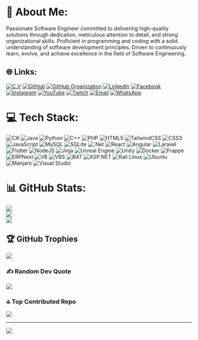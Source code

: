 # 💫 About Me:
Passionate Software Engineer committed to delivering high-quality solutions through dedication, meticulous attention to detail, and strong organizational skills. Proficient in programming and coding with a solid understanding of software development principles. Driven to continuously learn, evolve, and achieve excellence in the field of Software Engineering.


## 🌐 Links:
[![C.V](https://img.shields.io/badge/Resume-C.V-lightgrey)](https://mrgiveitaway-tpk.github.io/C.V/)  [![GitHub](https://img.shields.io/badge/GitHub-%2312100E.svg?logo=github&logoColor=white)](https://github.com/MrGiveItAway-TPK)  [![GitHub Organization](https://img.shields.io/badge/Organization-%2312100E.svg?logo=github&logoColor=white)](https://github.com/mbanifawaz)  [![LinkedIn](https://img.shields.io/badge/LinkedIn-%230077B5.svg?logo=linkedin&logoColor=white)](https://linkedin.com/in/munes-bani-fawaz-799151204)  [![Facebook](https://img.shields.io/badge/Facebook-%231877F2.svg?logo=Facebook&logoColor=white)](https://facebook.com/munes.mutasem.1)  [![Instagram](https://img.shields.io/badge/Instagram-%23E4405F.svg?logo=Instagram&logoColor=white)](https://instagram.com/munes.bani.fawaz)  [![YouTube](https://img.shields.io/badge/YouTube-%23FF0000.svg?logo=YouTube&logoColor=white)](https://youtube.com/@munesbanifawaz)  [![Twitch](https://img.shields.io/badge/Twitch-%239146FF.svg?logo=Twitch&logoColor=white)](https://twitch.tv/mrgiveitaway_tpk)  [![Email](https://img.shields.io/badge/Email-D14836?logo=gmail&logoColor=white)](mailto:m.banifawaz@outlook.com)  [![WhatsApp](https://img.shields.io/badge/WhatsApp-%2325D366.svg?logo=whatsapp&logoColor=white)](https://wa.me/962789336602)  

# 💻 Tech Stack:
![C#](https://img.shields.io/badge/c%23-%23239120.svg?style=for-the-badge&logo=csharp&logoColor=white) ![Java](https://img.shields.io/badge/java-%23ED8B00.svg?style=for-the-badge&logo=openjdk&logoColor=white) ![Python](https://img.shields.io/badge/python-3670A0?style=for-the-badge&logo=python&logoColor=ffdd54) ![C++](https://img.shields.io/badge/c++-%2300599C.svg?style=for-the-badge&logo=c%2B%2B&logoColor=white) ![PHP](https://img.shields.io/badge/php-%23777BB4.svg?style=for-the-badge&logo=php&logoColor=white) ![HTML5](https://img.shields.io/badge/html5-%23E34F26.svg?style=for-the-badge&logo=html5&logoColor=white) ![TailwindCSS](https://img.shields.io/badge/tailwindcss-%2338B2AC.svg?style=for-the-badge&logo=tailwind-css&logoColor=white) ![CSS3](https://img.shields.io/badge/css3-%231572B6.svg?style=for-the-badge&logo=css3&logoColor=white) ![JavaScript](https://img.shields.io/badge/javascript-%23323330.svg?style=for-the-badge&logo=javascript&logoColor=%23F7DF1E) ![MySQL](https://img.shields.io/badge/mysql-4479A1.svg?style=for-the-badge&logo=mysql&logoColor=white) ![SQLite](https://img.shields.io/badge/sqlite-%2307405e.svg?style=for-the-badge&logo=sqlite&logoColor=white) ![.Net](https://img.shields.io/badge/.NET-5C2D91?style=for-the-badge&logo=.net&logoColor=white) ![React](https://img.shields.io/badge/react-%2320232a.svg?style=for-the-badge&logo=react&logoColor=%2361DAFB) ![Angular](https://img.shields.io/badge/angular-%23DD0031.svg?style=for-the-badge&logo=angular&logoColor=white) ![Laravel](https://img.shields.io/badge/laravel-%23FF2D20.svg?style=for-the-badge&logo=laravel&logoColor=white) ![Flutter](https://img.shields.io/badge/Flutter-%2302569B.svg?style=for-the-badge&logo=Flutter&logoColor=white) ![NodeJS](https://img.shields.io/badge/node.js-6DA55F?style=for-the-badge&logo=node.js&logoColor=white) ![Jinja](https://img.shields.io/badge/jinja-white.svg?style=for-the-badge&logo=jinja&logoColor=black) ![Unreal Engine](https://img.shields.io/badge/unrealengine-%23313131.svg?style=for-the-badge&logo=unrealengine&logoColor=white) ![Unity](https://img.shields.io/badge/unity-%23000000.svg?style=for-the-badge&logo=unity&logoColor=white) ![Docker](https://img.shields.io/badge/docker-%230db7ed.svg?style=for-the-badge&logo=docker&logoColor=white) ![Frappe](https://img.shields.io/badge/Frappe-0093D9?logo=frappe&logoColor=white&style=for-the-badge) ![ERPNext](https://img.shields.io/badge/ERPNext-3E74E6?logo=erpnext&logoColor=white&style=for-the-badge) ![VB](https://img.shields.io/badge/Visual%20Basic-5C2D91?style=for-the-badge&logo=visualbasic&logoColor=white) ![VBS](https://img.shields.io/badge/VBScript-0078D6?style=for-the-badge&logo=windows&logoColor=white) ![BAT](https://img.shields.io/badge/Batch%20Script-4D4D4D?style=for-the-badge&logo=windows&logoColor=white) ![ASP.NET](https://img.shields.io/badge/ASP.NET-5C2D91?style=for-the-badge&logo=dotnet&logoColor=white) ![Kali Linux](https://img.shields.io/badge/Kali_Linux-557C94?style=for-the-badge&logo=kalilinux&logoColor=white) ![Ubuntu](https://img.shields.io/badge/Ubuntu-E95420?style=for-the-badge&logo=ubuntu&logoColor=white) ![Manjaro](https://img.shields.io/badge/Manjaro-34BE5B?style=for-the-badge&logo=manjaro&logoColor=white) ![Visual Studio](https://img.shields.io/badge/Visual%20Studio-5C2D91?style=for-the-badge&logo=visualstudio&logoColor=white)
# 📊 GitHub Stats:
![](https://github-readme-stats.vercel.app/api?username=MrGiveItAway-TPK&theme=dark&hide_border=false&include_all_commits=true&count_private=true)<br/>
![](https://github-readme-streak-stats.herokuapp.com/?user=MrGiveItAway-TPK&theme=dark&hide_border=false)<br/>
![](https://github-readme-stats.vercel.app/api/top-langs/?username=MrGiveItAway-TPK&theme=dark&hide_border=false&include_all_commits=true&count_private=true&layout=compact)

## 🏆 GitHub Trophies
![](https://github-profile-trophy.vercel.app/?username=MrGiveItAway-TPK&theme=radical&no-frame=false&no-bg=false&margin-w=4)

### ✍️ Random Dev Quote
![](https://quotes-github-readme.vercel.app/api?type=horizontal&theme=radical)

### 🔝 Top Contributed Repo
![](https://github-contributor-stats.vercel.app/api?username=MrGiveItAway-TPK&limit=5&theme=dark&combine_all_yearly_contributions=true)

---
[![](https://visitcount.itsvg.in/api?id=MrGiveItAway-TPK&icon=0&color=0)](https://visitcount.itsvg.in)

<!-- Proudly created with GPRM ( https://gprm.itsvg.in ) -->

